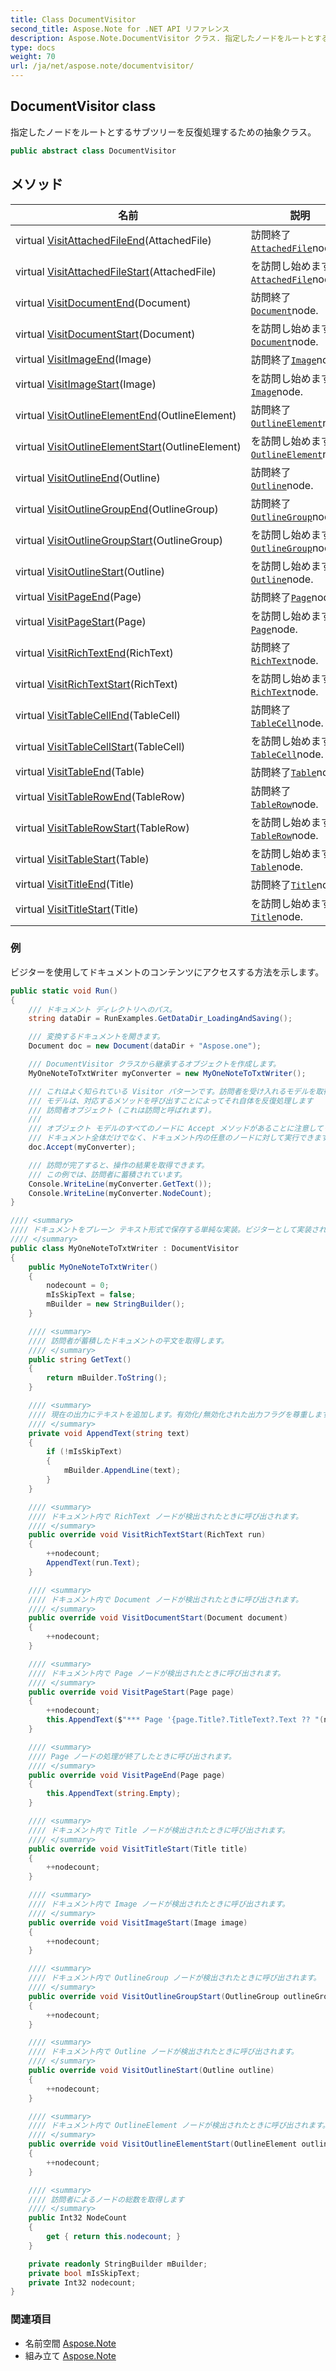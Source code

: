 ```yaml
---
title: Class DocumentVisitor
second_title: Aspose.Note for .NET API リファレンス
description: Aspose.Note.DocumentVisitor クラス. 指定したノードをルートとするサブツリーを反復処理するための抽象クラス
type: docs
weight: 70
url: /ja/net/aspose.note/documentvisitor/
---
```

## DocumentVisitor class

指定したノードをルートとするサブツリーを反復処理するための抽象クラス。

```csharp
public abstract class DocumentVisitor
```

## メソッド

| 名前 | 説明 |
| --- | --- |
| virtual [VisitAttachedFileEnd](../../aspose.note/documentvisitor/visitattachedfileend/)(AttachedFile) | 訪問終了[`AttachedFile`](../attachedfile/)node. |
| virtual [VisitAttachedFileStart](../../aspose.note/documentvisitor/visitattachedfilestart/)(AttachedFile) | を訪問し始めます[`AttachedFile`](../attachedfile/)node. |
| virtual [VisitDocumentEnd](../../aspose.note/documentvisitor/visitdocumentend/)(Document) | 訪問終了[`Document`](../document/)node. |
| virtual [VisitDocumentStart](../../aspose.note/documentvisitor/visitdocumentstart/)(Document) | を訪問し始めます[`Document`](../document/)node. |
| virtual [VisitImageEnd](../../aspose.note/documentvisitor/visitimageend/)(Image) | 訪問終了[`Image`](../image/)node. |
| virtual [VisitImageStart](../../aspose.note/documentvisitor/visitimagestart/)(Image) | を訪問し始めます[`Image`](../image/)node. |
| virtual [VisitOutlineElementEnd](../../aspose.note/documentvisitor/visitoutlineelementend/)(OutlineElement) | 訪問終了[`OutlineElement`](../outlineelement/)node. |
| virtual [VisitOutlineElementStart](../../aspose.note/documentvisitor/visitoutlineelementstart/)(OutlineElement) | を訪問し始めます[`OutlineElement`](../outlineelement/)node. |
| virtual [VisitOutlineEnd](../../aspose.note/documentvisitor/visitoutlineend/)(Outline) | 訪問終了[`Outline`](../outline/)node. |
| virtual [VisitOutlineGroupEnd](../../aspose.note/documentvisitor/visitoutlinegroupend/)(OutlineGroup) | 訪問終了[`OutlineGroup`](../outlinegroup/)node. |
| virtual [VisitOutlineGroupStart](../../aspose.note/documentvisitor/visitoutlinegroupstart/)(OutlineGroup) | を訪問し始めます[`OutlineGroup`](../outlinegroup/)node. |
| virtual [VisitOutlineStart](../../aspose.note/documentvisitor/visitoutlinestart/)(Outline) | を訪問し始めます[`Outline`](../outline/)node. |
| virtual [VisitPageEnd](../../aspose.note/documentvisitor/visitpageend/)(Page) | 訪問終了[`Page`](../page/)node. |
| virtual [VisitPageStart](../../aspose.note/documentvisitor/visitpagestart/)(Page) | を訪問し始めます[`Page`](../page/)node. |
| virtual [VisitRichTextEnd](../../aspose.note/documentvisitor/visitrichtextend/)(RichText) | 訪問終了[`RichText`](../richtext/)node. |
| virtual [VisitRichTextStart](../../aspose.note/documentvisitor/visitrichtextstart/)(RichText) | を訪問し始めます[`RichText`](../richtext/)node. |
| virtual [VisitTableCellEnd](../../aspose.note/documentvisitor/visittablecellend/)(TableCell) | 訪問終了[`TableCell`](../tablecell/)node. |
| virtual [VisitTableCellStart](../../aspose.note/documentvisitor/visittablecellstart/)(TableCell) | を訪問し始めます[`TableCell`](../tablecell/)node. |
| virtual [VisitTableEnd](../../aspose.note/documentvisitor/visittableend/)(Table) | 訪問終了[`Table`](../table/)node. |
| virtual [VisitTableRowEnd](../../aspose.note/documentvisitor/visittablerowend/)(TableRow) | 訪問終了[`TableRow`](../tablerow/)node. |
| virtual [VisitTableRowStart](../../aspose.note/documentvisitor/visittablerowstart/)(TableRow) | を訪問し始めます[`TableRow`](../tablerow/)node. |
| virtual [VisitTableStart](../../aspose.note/documentvisitor/visittablestart/)(Table) | を訪問し始めます[`Table`](../table/)node. |
| virtual [VisitTitleEnd](../../aspose.note/documentvisitor/visittitleend/)(Title) | 訪問終了[`Title`](../title/)node. |
| virtual [VisitTitleStart](../../aspose.note/documentvisitor/visittitlestart/)(Title) | を訪問し始めます[`Title`](../title/)node. |

### 例

ビジターを使用してドキュメントのコンテンツにアクセスする方法を示します。

```csharp
public static void Run()
{
    /// ドキュメント ディレクトリへのパス。
    string dataDir = RunExamples.GetDataDir_LoadingAndSaving();

    /// 変換するドキュメントを開きます。
    Document doc = new Document(dataDir + "Aspose.one");

    /// DocumentVisitor クラスから継承するオブジェクトを作成します。
    MyOneNoteToTxtWriter myConverter = new MyOneNoteToTxtWriter();

    /// これはよく知られている Visitor パターンです。訪問者を受け入れるモデルを取得します。
    /// モデルは、対応するメソッドを呼び出すことによってそれ自体を反復処理します
    /// 訪問者オブジェクト (これは訪問と呼ばれます)。
    ///
    /// オブジェクト モデルのすべてのノードに Accept メソッドがあることに注意してください。
    /// ドキュメント全体だけでなく、ドキュメント内の任意のノードに対して実行できます。
    doc.Accept(myConverter);

    /// 訪問が完了すると、操作の結果を取得できます。
    /// この例では、訪問者に蓄積されています。
    Console.WriteLine(myConverter.GetText());
    Console.WriteLine(myConverter.NodeCount);            
}

//// <summary>
//// ドキュメントをプレーン テキスト形式で保存する単純な実装。ビジターとして実装されます。
//// </summary>
public class MyOneNoteToTxtWriter : DocumentVisitor
{
    public MyOneNoteToTxtWriter()
    {
        nodecount = 0;
        mIsSkipText = false;
        mBuilder = new StringBuilder();
    }

    //// <summary>
    //// 訪問者が蓄積したドキュメントの平文を取得します。
    //// </summary>
    public string GetText()
    {
        return mBuilder.ToString();
    }

    //// <summary>
    //// 現在の出力にテキストを追加します。有効化/無効化された出力フラグを尊重します。
    //// </summary>
    private void AppendText(string text)
    {
        if (!mIsSkipText)
        {
            mBuilder.AppendLine(text);
        }
    }

    //// <summary>
    //// ドキュメント内で RichText ノードが検出されたときに呼び出されます。
    //// </summary>
    public override void VisitRichTextStart(RichText run)
    {
        ++nodecount;
        AppendText(run.Text);
    }

    //// <summary>
    //// ドキュメント内で Document ノードが検出されたときに呼び出されます。
    //// </summary>
    public override void VisitDocumentStart(Document document)
    {
        ++nodecount;
    }

    //// <summary>
    //// ドキュメント内で Page ノードが検出されたときに呼び出されます。
    //// </summary>
    public override void VisitPageStart(Page page)
    {
        ++nodecount;
        this.AppendText($"*** Page '{page.Title?.TitleText?.Text ?? "(no title)"}' ***");
    }

    //// <summary>
    //// Page ノードの処理が終了したときに呼び出されます。
    //// </summary>
    public override void VisitPageEnd(Page page)
    {
        this.AppendText(string.Empty);
    }

    //// <summary>
    //// ドキュメント内で Title ノードが検出されたときに呼び出されます。
    //// </summary>
    public override void VisitTitleStart(Title title)
    {
        ++nodecount;
    }

    //// <summary>
    //// ドキュメント内で Image ノードが検出されたときに呼び出されます。
    //// </summary>
    public override void VisitImageStart(Image image)
    {
        ++nodecount;
    }

    //// <summary>
    //// ドキュメント内で OutlineGroup ノードが検出されたときに呼び出されます。
    //// </summary>
    public override void VisitOutlineGroupStart(OutlineGroup outlineGroup)
    {
        ++nodecount;
    }

    //// <summary>
    //// ドキュメント内で Outline ノードが検出されたときに呼び出されます。
    //// </summary>
    public override void VisitOutlineStart(Outline outline)
    {
        ++nodecount;
    }

    //// <summary>
    //// ドキュメント内で OutlineElement ノードが検出されたときに呼び出されます。
    //// </summary>
    public override void VisitOutlineElementStart(OutlineElement outlineElement)
    {
        ++nodecount;
    }

    //// <summary>
    //// 訪問者によるノードの総数を取得します
    //// </summary>
    public Int32 NodeCount
    {
        get { return this.nodecount; }
    }

    private readonly StringBuilder mBuilder;
    private bool mIsSkipText;
    private Int32 nodecount;
}
```

### 関連項目

* 名前空間 [Aspose.Note](../../aspose.note/)
* 組み立て [Aspose.Note](../../)


